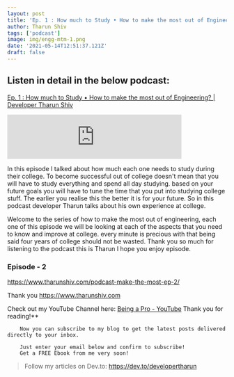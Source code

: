 ```yaml
---
layout: post
title: 'Ep. 1 : How much to Study • How to make the most out of Engineering? | Developer Tharun Shiv'
author: Tharun Shiv
tags: ['podcast']
image: img/engg-mtm-1.png
date: '2021-05-14T12:51:37.121Z'
draft: false
---
```


## Listen in detail in the below podcast:

<a href="https://anchor.fm/developertharun/episodes/Ep--1--How-much-to-Study--How-to-make-the-most-out-of-Engineering---Developer-Tharun-Shiv-epkl52/a-a4fu85t">Ep. 1 : How much to Study • How to make the most out of Engineering? | Developer Tharun Shiv</a>

<iframe src="https://anchor.fm/developertharun/embed/episodes/Ep--1--How-much-to-Study--How-to-make-the-most-out-of-Engineering---Developer-Tharun-Shiv-epkl52/a-a4fu85t" height="102px" width="400px" frameborder="0" scrolling="no"></iframe>

In this episode I talked about how much each one needs to study during their college. To become successful out of college doesn't mean that you will have to study everything and spend all day studying. based on your future goals you will have to tune the time that you put into studying college stuff. The earlier you realise this the better it is for your future. So in this podcast developer Tharun talks about his own experience at college.

Welcome to the series of how to make the most out of engineering, each one of this episode we will be looking at each of the aspects that you need to know and improve at college. every minute is precious with that being said four years of college should not be wasted. Thank you so much for listening to the podcast this is Tharun I hope you enjoy episode.

### Episode - 2

https://www.tharunshiv.com/podcast-make-the-most-ep-2/

Thank you
https://www.tharunshiv.com

Check out my YouTube Channel here: <a href="https://www.youtube.com/c/developerTharun">Being a Pro - YouTube</a> Thank you for reading!\*\*

        Now you can subscribe to my blog to get the latest posts delivered directly to your inbox.

        Just enter your email below and confirm to subscribe!
        Get a FREE Ebook from me very soon!

> Follow my articles on Dev.to: https://dev.to/developertharun
